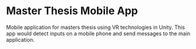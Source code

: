 # Master Thesis Mobile App

Mobile application for masters thesis using VR technologies in Unity. This app would detect inputs on a mobile phone and send messages to the main application.
